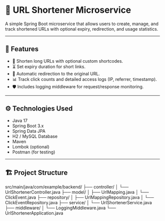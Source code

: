 # 🚀 URL Shortener Microservice

A simple Spring Boot microservice that allows users to create, manage, and track shortened URLs with optional expiry, redirection, and usage statistics.

---

## 📌 Features

- 🔗 Shorten long URLs with optional custom shortcodes.
- ⏳ Set expiry duration for short links.
- 🚀 Automatic redirection to the original URL.
- 📊 Track click counts and detailed access logs (IP, referrer, timestamp).
- 🛡️ Includes logging middleware for request/response monitoring.

---

## ⚙️ Technologies Used

- Java 17
- Spring Boot 3.x
- Spring Data JPA
- H2 / MySQL Database
- Maven
- Lombok (optional)
- Postman (for testing)

---

## 🏗️ Project Structure

src/main/java/com/example/backend/
├── controller/
│ └── UrlShortenerController.java
├── model/
│ ├── UrlMapping.java
│ └── ClickEvent.java
├── repository/
│ ├── UrlMappingRepository.java
│ └── ClickEventRepository.java
├── service/
│ └── UrlShortenerService.java
├── middleware/
│ └── LoggingMiddleware.java
└── UrlShortenerApplication.java



